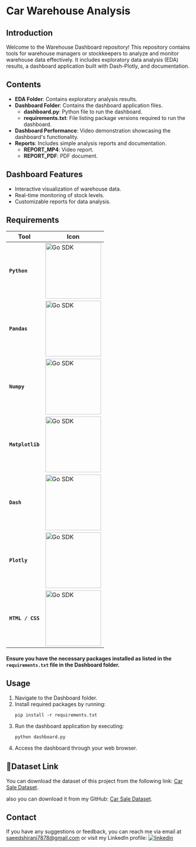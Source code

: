 
# Car Warehouse Analysis


##  Introduction



Welcome to the Warehouse Dashboard repository! This repository contains tools for warehouse managers or stockkeepers to analyze and monitor warehouse data effectively. It includes exploratory data analysis (EDA) results, a dashboard application built with Dash-Plotly, and documentation.


 

## Contents
- **EDA Folder**: Contains exploratory analysis results.
- **Dashboard Folder**: Contains the dashboard application files.
  - **dashboard.py**: Python file to run the dashboard.
  - **requirements.txt**: File listing package versions required to run the dashboard.
- **Dashboard Performance**: Video demonstration showcasing the dashboard's functionality.
- **Reports**: Includes simple analysis reports and documentation.
  - **REPORT_MP4**: Video report.
  - **REPORT_PDF**: PDF document.

## Dashboard Features
- Interactive visualization of warehouse data.
- Real-time monitoring of stock levels.
- Customizable reports for data analysis.

##  Requirements


| Tool | Icon |
|---|---|
| **`Python`** | <img alt="Go SDK" src="https://github.com/saeedshiranii/Solide-State-1-Lab/assets/77902443/93f61ef1-817b-4866-ad40-b0334c345cae" width="150px"/> |
| **`Pandas`** | <img alt="Go SDK" src=https://i.ibb.co/WG5tdTW/Pandas-logo-svg.png width="150px"/>  | 
| **`Numpy`** | <img alt="Go SDK" src="https://github.com/saeedshiranii/Car-Warehouse-Analysis/assets/77902443/750dd57e-b369-4df2-9946-e9cf7bd8164c" width="150px"/> |
| **`Matplotlib`** | <img alt="Go SDK" src="https://github.com/saeedshiranii/Car-Warehouse-Analysis/assets/77902443/c8bab50a-f894-49d5-9f6b-15186c5b6802" width="150px"/> |
| **`Dash`** | <img alt="Go SDK" src="https://github.com/saeedshiranii/Car-Warehouse-Analysis/assets/77902443/7c159d7e-d87e-453a-9619-beac03694fc6" width="150px"/> |
| **`Plotly`** | <img alt="Go SDK" src="https://github.com/saeedshiranii/Car-Warehouse-Analysis/assets/77902443/346944fa-d196-4ed9-b0f6-fff28049365c" width="150px"/> |
| **`HTML / CSS`** | <img alt="Go SDK" src="https://github.com/saeedshiranii/Car-Warehouse-Analysis/assets/77902443/96e4234a-dbec-4c56-be29-5e7cca955ec7" width="150px"/> |

#### Ensure you have the necessary packages installed as listed in the `requirements.txt` file in the Dashboard folder.

## Usage
1. Navigate to the Dashboard folder.
2. Install required packages by running:
   ```
   pip install -r requirements.txt
   ```
3. Run the dashboard application by executing:
   ```
   python dashboard.py
   ```
4. Access the dashboard through your web browser.

## 🔗Dataset Link
You can download the dataset of this project from the following link: [Car Sale Dataset](https://www.kaggle.com/datasets/smritisingh1997/car-salescsv).

also you can download it from my GitHub: [Car Sale Dataset](https://github.com/saeedshiranii/Car-Warehouse-Analysis/blob/main/EDA/CAR_SALE_DATA.csv).






## Contact

If you have any suggestions or feedback, you can reach me via email at saeedshirani7878@gmail.com
or visit my LinkedIn profile:   [![linkedin](https://img.shields.io/badge/linkedin-0A66C2?style=for-the-badge&logo=linkedin&logoColor=white)](https://www.linkedin.com/in/saeed-shirani)







